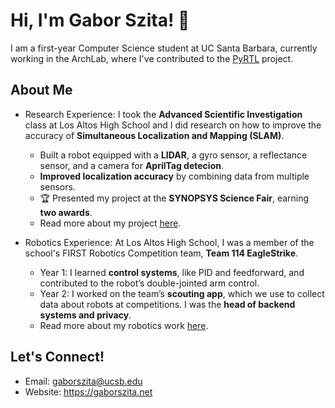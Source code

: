 # Hi, I'm Gabor Szita! 👋

I am a first-year Computer Science student at UC Santa Barbara, currently working in the ArchLab, where I've contributed to the [PyRTL](https://github.com/UCSBarchlab/PyRTL) project.

## About Me

- Research Experience: I took the **Advanced Scientific Investigation** class at Los Altos High School and I did research on how to improve the accuracy of **Simultaneous Localization and Mapping (SLAM)**.
    - Built a robot equipped with a **LIDAR**, a gyro sensor, a reflectance sensor, and a camera for **AprilTag detecion**.
    - **Improved localization accuracy** by combining data from multiple sensors.
    - 🏆 Presented my project at the **SYNOPSYS Science Fair**, earning **two awards**.
  - Read more about my project [here](https://www.gaborszita.net/advanced-scientific-investigation-research-project/).

- Robotics Experience: At Los Altos High School, I was a member of the school's FIRST Robotics Competition team, **Team 114 EagleStrike**.
  - Year 1: I learned **control systems**, like PID and feedforward, and contributed to the robot’s double-jointed arm control.
  - Year 2: I worked on the team’s **scouting app**, which we use to collect data about robots at competitions. I was the **head of backend systems and privacy**.
  - Read more about my robotics work [here](https://www.gaborszita.net/robotics/).

## Let's Connect!

- Email: gaborszita@ucsb.edu
- Website: https://gaborszita.net
